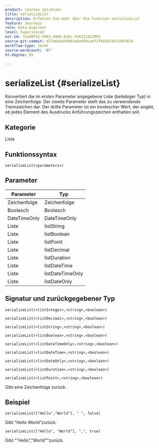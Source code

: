 ```yaml
---
product: journey optimizer
title: serializeList
description: Erfahren Sie mehr über die Funktion serializeList
feature: Journeys
role: Data Engineer
level: Experienced
exl-id: 7ead9fa1-59b3-4960-818c-fe6321422952
source-git-commit: d17e64e03d093a8a459caef2fb0197a5710dfb7d
workflow-type: tm+mt
source-wordcount: '87'
ht-degree: 0%

---
```


# serializeList {#serializeList}

Konvertiert die im ersten Parameter angegebene Liste (beliebiger Typ) in eine Zeichenfolge. Der zweite Parameter stellt das zu verwendende Trennzeichen dar. Der dritte Parameter ist ein boolescher Wert, der angibt, ob jedes Element des Ausdrucks Anführungszeichen enthalten soll.

## Kategorie

Liste

## Funktionssyntax

`serializeList(<parameters>)`

## Parameter

| Parameter | Typ |
|-----------|------------------|
| Zeichenfolge | Zeichenfolge |
| Boolesch | Boolesch |
| DateTimeOnly | DateTimeOnly |
| Liste | listString |
| Liste | listBoolean |
| Liste | listPoint |
| Liste | listDecimal |
| Liste | listDuration |
| Liste | listDateTime |
| Liste | listDateTimeOnly |
| Liste | listDateOnly |

## Signatur und zurückgegebener Typ

`serializeList(<listInteger>,<string>,<boolean>)`

`serializeList(<listDecimal>,<string>,<boolean>)`

`serializeList(<listString>,<string>,<boolean>)`

`serializeList(<listBoolean>,<string>,<boolean>)`

`serializeList(<listDateTimeOnly>,<string>,<boolean>)`

`serializeList(<listDateTime>,<string>,<boolean>)`

`serializeList(<listDateOnly>,<string>,<boolean>)`

`serializeList(<listDuration>,<string>,<boolean>)`

`serializeList(<listPoint>,<string>,<boolean>)`

Gibt eine Zeichenfolge zurück.

## Beispiel

`serializeList(["Hello","World"], " ", false)`

Gibt &quot;Hello World&quot;zurück.

`serializeList(["Hello", "World"], ",", true)`

Gibt &quot;&quot;Hello&quot;,&quot;World&quot;&quot;zurück.
